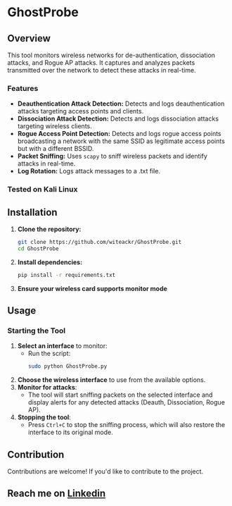 # GhostProbe
## Overview
This tool monitors wireless networks for de-authentication, dissociation attacks, and Rogue AP attacks. It captures and analyzes packets transmitted over the network to detect these attacks in real-time.

### Features
- **Deauthentication Attack Detection:** Detects and logs deauthentication attacks targeting access points and clients.
- **Dissociation Attack Detection:** Detects and logs dissociation attacks targeting wireless clients.
- **Rogue Access Point Detection:** Detects and logs rogue access points broadcasting a network with the same SSID as legitimate access points but with a different BSSID.
- **Packet Sniffing:** Uses `scapy` to sniff wireless packets and identify attacks in real-time.
- **Log Rotation:** Logs attack messages to a .txt file.

### Tested on Kali Linux

## Installation
1. **Clone the repository:**
   ```bash
   git clone https://github.com/witeackr/GhostProbe.git
   cd GhostProbe
   ```
2. **Install dependencies:**
   ```bash
   pip install -r requirements.txt
   ```
3. **Ensure your wireless card supports monitor mode**

## Usage
### Starting the Tool
1. **Select an interface** to monitor:
   - Run the script:
     ```bash
     sudo python GhostProbe.py
     ```
2. **Choose the wireless interface** to use from the available options.
3. **Monitor for attacks**:
   - The tool will start sniffing packets on the selected interface and display alerts for any detected attacks (Deauth, Dissociation, Rogue AP).
4. **Stopping the tool**:
   - Press `Ctrl+C` to stop the sniffing process, which will also restore the interface to its original mode.

## Contribution
Contributions are welcome! If you'd like to contribute to the project.
## Reach me on [Linkedin](https://www.linkedin.com/in/samuel-ajayi-opemipo)
